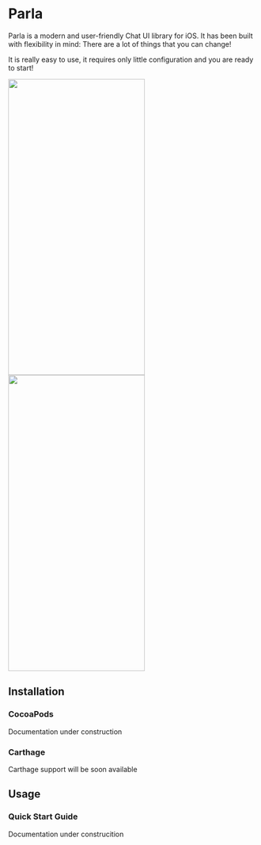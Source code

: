 # Parla
Parla is a modern and user-friendly Chat UI library for iOS. It has been built with flexibility in mind: There are a lot of things that you can change!

It is really easy to use, it requires only little configuration and you are ready to start!

<img src="https://github.com/cyclonesword/parla/blob/master/parla/Test%20Resources/Simulator%20Screen%20Shot%20-%20iPhone%20X%CA%80%20-%202019-05-17%20at%2022.45.52.png" width="276" height="598"><img src="https://github.com/cyclonesword/parla/blob/master/parla/Test%20Resources/Simulator%20Screen%20Shot%20-%20iPhone%20X%CA%80%20-%202019-05-17%20at%2023.02.21.png" width="276" height="598">


## Installation
### CocoaPods
Documentation under construction

### Carthage
Carthage support will be soon available

## Usage
### Quick Start Guide
Documentation under construcition



